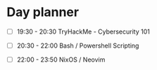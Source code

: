 

# Day planner

- [ ] 19:30 - 20:30 TryHackMe - Cybersecurity 101
- [ ] 20:30 - 22:00 Bash / Powershell Scripting
- [ ] 22:00 - 23:50 NixOS / Neovim 


